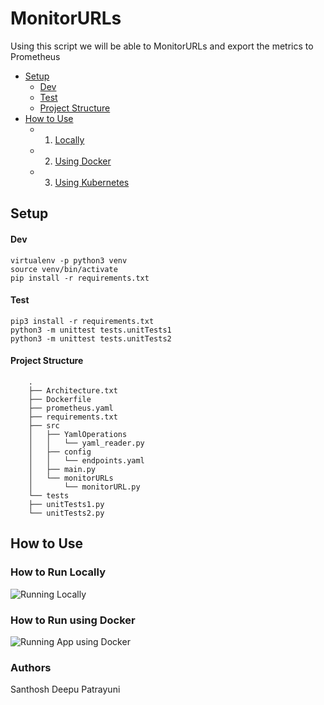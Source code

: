 # MonitorURLs
Using this script we will be able to MonitorURLs and export the metrics to Prometheus


- [Setup](#Setup)
    - [Dev](#Dev)
    - [Test](#Test)
    - [Project Structure](#Project-Structure)
- [How to Use](#how-to-use)
    - 1. [Locally](#Locally)  
    - 2. [Using Docker](#Using-Docker)  
    - 3. [Using Kubernetes](#Using-Kubernetes)


## Setup
#### Dev
```shell
virtualenv -p python3 venv
source venv/bin/activate
pip install -r requirements.txt
```

#### Test
```
pip3 install -r requirements.txt
python3 -m unittest tests.unitTests1
python3 -m unittest tests.unitTests2
```

#### Project Structure
        .
        ├── Architecture.txt
        ├── Dockerfile
        ├── prometheus.yaml
        ├── requirements.txt
        ├── src
        │   ├── YamlOperations
        │   │   └── yaml_reader.py
        │   ├── config
        │   │   └── endpoints.yaml
        │   ├── main.py
        │   └── monitorURLs
        │       └── monitorURL.py
        └── tests
        ├── unitTests1.py
        └── unitTests2.py

## How to Use
### How to Run Locally
<img src='docs/run_locally.gif' title='Running Locally' width='' alt='Running Locally' />

### How to Run using Docker
<img src='docs/docker_run.gif' title='Running App using Docker' width='' alt='Running App using Docker' />

### Authors
Santhosh Deepu Patrayuni

